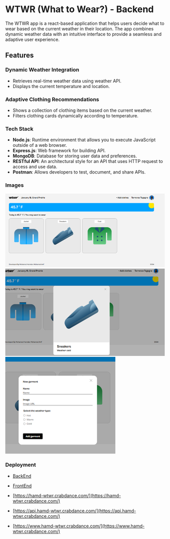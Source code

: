 # WTWR (What to Wear?) - Backend

The WTWR app is a react-based application that helps users decide what to wear based on the current weather in their location. The app combines dynamic weather data with an intuitive interface to provide a seamless and adaptive user experience.

## Features

### Dynamic Weather Integration

- Retrieves real-time weather data using weather API.
- Displays the current temperature and location.

### Adaptive Clothing Recommendations

- Shows a collection of clothing items based on the current weather.
- Filters clothing cards dynamically according to temperature.

### Tech Stack

- **Node.js**: Runtime environment that allows you to execute JavaScript outside of a web browser.
- **Express.js**: Web framework for building API.
- **MongoDB**: Database for storing user data and preferences.
- **RESTful API**: An architectural style for an API that uses HTTP request to access and use data.
- **Postman**: Allows developers to test, document, and share APIs.

### Images

![Image](images/wtwr1.png)
![Image](images/wtwr2.png)
![Image](images/wtwr3.png)

### Deployment

- [BackEnd](https://github.com/MdHamdan-13/se_project_express.git)
- [FrontEnd](https://github.com/MdHamdan-13/se_project_react.git)

- [https://hamd-wtwr.crabdance.com/](https://hamd-wtwr.crabdance.com/)
- [https://api.hamd-wtwr.crabdance.com/](https://api.hamd-wtwr.crabdance.com/)
- [https://www.hamd-wtwr.crabdance.com/](https://www.hamd-wtwr.crabdance.com/)
